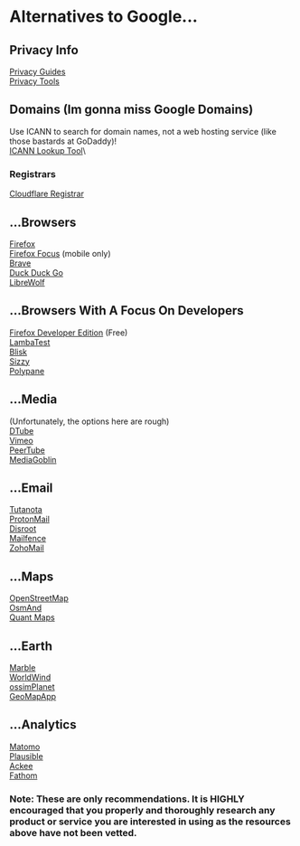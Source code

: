 # Alternatives to Google...

## Privacy Info
[Privacy Guides](https://www.privacyguides.org/en/)\
[Privacy Tools](https://www.privacytools.io/)

## Domains (Im gonna miss Google Domains)

Use ICANN to search for domain names, not a web hosting service (like those bastards at GoDaddy)!\
[ICANN Lookup Tool](https://lookup.icann.org/en)\
### Registrars
[Cloudflare Registrar](https://www.cloudflare.com/products/registrar/)

## ...Browsers
[Firefox](https://www.mozilla.org/en-US/firefox/)\
[Firefox Focus](https://www.mozilla.org/en-US/firefox/browsers/mobile/focus/) (mobile only)\
[Brave](https://brave.com/)\
[Duck Duck Go](https://duckduckgo.com/app)\
[LibreWolf](https://librewolf.net/)

## ...Browsers With A Focus On Developers
[Firefox Developer Edition](https://www.mozilla.org/en-US/firefox/developer/) (Free)\
[LambaTest](https://www.lambdatest.com/)\
[Blisk](https://blisk.io/)\
[Sizzy](https://sizzy.co/)\
[Polypane](https://polypane.app/)

## ...Media 
(Unfortunately, the options here are rough)\
[DTube](https://d.tube/)\
[Vimeo](https://vimeo.com/watch)\
[PeerTube](https://joinpeertube.org/)\
[MediaGoblin](https://mediagoblin.org/)

## ...Email
[Tutanota](https://tutanota.com/)\
[ProtonMail](https://proton.me/mail)\
[Disroot](https://disroot.org/en)\
[Mailfence](https://mailfence.com/)\
[ZohoMail](https://www.zoho.com/mail/?ireft=nhome&src=fa)

## ...Maps
[OpenStreetMap](https://www.openstreetmap.org)\
[OsmAnd](https://osmand.net/)\
[Quant Maps](https://www.qwant.com/maps)

## ...Earth
[Marble](https://marble.kde.org/)\
[WorldWind](https://worldwind.arc.nasa.gov/java/)\
[ossimPlanet](https://trac.osgeo.org/ossim/wiki/OssimPlanet)\
[GeoMapApp](https://www.geomapapp.org/)

## ...Analytics
[Matomo](https://matomo.org/)\
[Plausible](https://plausible.io/)\
[Ackee](https://ackee.electerious.com/)\
[Fathom](https://usefathom.com/)


### Note: These are only recommendations. It is HIGHLY encouraged that you properly and thoroughly research any product or service you are interested in using as the resources above have not been vetted.